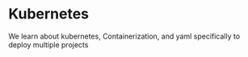 # Kubernetes
We learn about kubernetes, Containerization, and yaml specifically to deploy multiple projects
